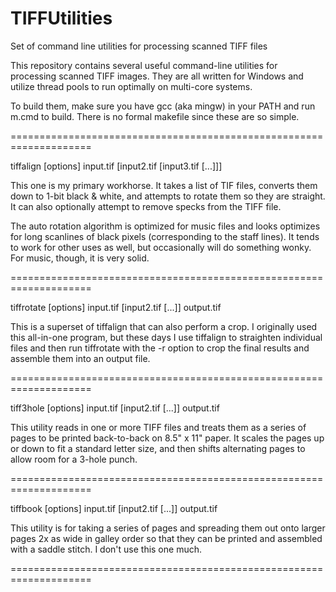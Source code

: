 # TIFFUtilities
Set of command line utilities for processing scanned TIFF files

This repository contains several useful command-line utilities for processing scanned TIFF images. They are all written for Windows and utilize thread pools to run optimally on multi-core systems.

To build them, make sure you have gcc (aka mingw) in your PATH and run m.cmd to build. There is no formal makefile since these are so simple.

====================================================================

tiffalign [options] input.tif [input2.tif [input3.tif [...]]]

This one is my primary workhorse. It takes a list of TIF files,
converts them down to 1-bit black & white, and attempts to rotate
them so they are straight. It can also optionally attempt to remove 
specks from the TIFF file.

The auto rotation algorithm is optimized for music files and looks
optimizes for long scanlines of black pixels (corresponding to the
staff lines). It tends to work for other uses as well, but 
occasionally will do something wonky. For music, though, it is very
solid.

====================================================================

tiffrotate [options] input.tif [input2.tif [...]] output.tif

This is a superset of tiffalign that can also perform a crop. I
originally used this all-in-one program, but these days I use
tiffalign to straighten individual files and then run tiffrotate
with the -r option to crop the final results and assemble them
into an output file.

====================================================================

tiff3hole [options] input.tif [input2.tif [...]] output.tif

This utility reads in one or more TIFF files and treats them as a
series of pages to be printed back-to-back on 8.5" x 11" paper. 
It scales the pages up or down to fit a standard letter size, and
then shifts alternating pages to allow room for a 3-hole punch.

====================================================================

tiffbook [options] input.tif [input2.tif [...]] output.tif

This utility is for taking a series of pages and spreading them
out onto larger pages 2x as wide in galley order so that they
can be printed and assembled with a saddle stitch. I don't use this
one much.

====================================================================
